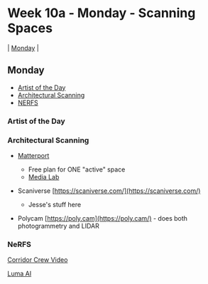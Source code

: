 # Week 10a - Monday - Scanning Spaces

| [Monday](#monday) |

## Monday
- [Artist of the Day](#artist-of-the-day)
- [Architectural Scanning](#architectural-scanning)
- [NERFS](#nerfs)

### Artist of the Day


### Architectural Scanning

- [Matterport](https://matterport.com/)
	- Free plan for ONE "active" space
	- [Media Lab](https://www.media.mit.edu/posts/matterport-scan/)

	 
- Scaniverse [https://scaniverse.com/](https://scaniverse.com/)
	- Jesse's stuff here 

- Polycam [https://poly.cam](https://poly.cam/) - does both photogrammetry and LIDAR

### NeRFS

[Corridor Crew Video](https://www.youtube.com/watch?v=YX5AoaWrowY)

[Luma AI](https://lumalabs.ai/)